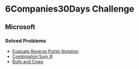 # 6Companies30Days Challenge
## Microsoft

### Solved Problems
- [Evaluate Reverse Polish Notation](./Evaluate-Reverse-Polish-Notation.md)
- [Combination Sum III](./Combination-Sum-III.md)
- [Bulls and Cows](./Bulls-and-Cows.md) 
